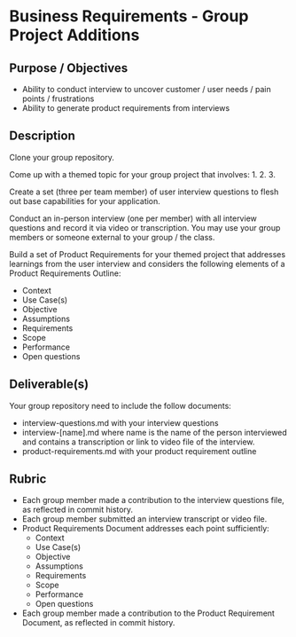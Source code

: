 # Business Requirements - Group Project Additions

## Purpose / Objectives

- Ability to conduct interview to uncover customer / user needs / pain points / frustrations
- Ability to generate product requirements from interviews

## Description

Clone your group repository.

Come up with a themed topic for your group project that involves: 
1.
2.
3.

Create a set (three per team member) of user interview questions to flesh out base capabilities for your application.

Conduct an in-person interview (one per member) with all interview questions and record it via video or transcription.  You may use your group members or someone external to your group / the class.

Build a set of Product Requirements for your themed project that addresses learnings from the user interview and considers the following elements of a Product Requirements Outline:
- Context
- Use Case(s)
- Objective
- Assumptions
- Requirements
- Scope
- Performance
- Open questions

## Deliverable(s)

Your group repository need to include the follow documents:
- interview-questions.md with your interview questions
- interview-[name].md where name is the name of the person interviewed and contains a transcription or link to video file of the interview.
- product-requirements.md with your product requirement outline

## Rubric

- Each group member made a contribution to the interview questions file, as reflected in commit history.
- Each group member submitted an interview transcript or video file.
- Product Requirements Document addresses each point sufficiently:
  - Context
  - Use Case(s)
  - Objective
  - Assumptions
  - Requirements
  - Scope
  - Performance
  - Open questions
- Each group member made a contribution to the Product Requirement Document, as reflected in commit history.

